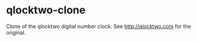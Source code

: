 # qlocktwo-clone
Clone of the qlocktwo digital number clock. See http://qlocktwo.com for the original.
